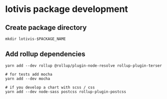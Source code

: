 # lotivis package development

## Create package directory

```shell
mkdir lotivis-$PACKAGE_NAME
```

## Add rollup dependencies

```shell
yarn add --dev rollup @rollup/plugin-node-resolve rollup-plugin-terser

# for tests add mocha
yarn add --dev mocha

# if you develop a chart with scss / css
yarn add --dev node-sass postcss rollup-plugin-postcss
```